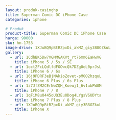 ```yaml
---
layout: produk-casinghp
title: Superman Comic DC iPhone Case
categories: iphone

# Produk
product-title: Superman Comic DC iPhone Case
harga: 90000
sku: hn-1753
image-drive: 1XJuBQ9pBtRZpxDi_akMZ_giy3B8OZkuL
gallery:
  - url: 1CdhBK5Dw7VGMMGAKVt_rt76mm6EaHwVG
    title: iPhone 5 / 5s / SE
  - url: 1octZFcLQdlfdFOOwcQk7DZg0eL0prJsL
    title: iPhone 6 / 6s
  - url: 16j9PDRF3eBjNAkioZovet-pMOO2hzquL
    title: iPhone 6 Plus / 6s Plus
  - url: 1z7JfZM2CErNwZQH_Koeuj1_6v1ubPW0M
    title: iPhone 7 / 8
  - url: 1qFiM8uO445oUQ3Eu0Dog4LYgsVSUDYta
    title: iPhone 7 Plus / 8 Plus
  - url: 1XJuBQ9pBtRZpxDi_akMZ_giy3B8OZkuL
    title: iPhone X
---
```

